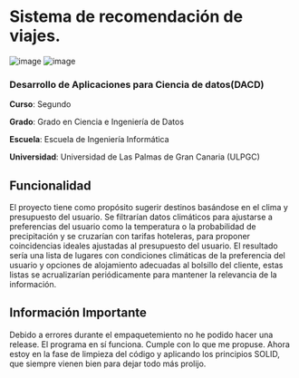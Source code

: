 # Sistema de recomendación de viajes.

![image](https://camo.githubusercontent.com/2ee4f73dd3e8197e0e82bab20e17d1d21840f6a70b3cd07e9c578bec77953fdd/68747470733a2f2f696d672e736869656c64732e696f2f62616467652f5354415455532d494e434f4d504c4554452d6f72616e6765)
![image](https://camo.githubusercontent.com/464bb037a2b767455f921292a17ed362097b127e592e87a653cdb1b8dc6f2b36/68747470733a2f2f696d672e736869656c64732e696f2f62616467652f52656c65617365642d4a616e75617279253230323032342d79656c6c6f77)

### Desarrollo de Aplicaciones para Ciencia de datos(DACD)

**Curso**: Segundo

**Grado**: Grado en Ciencia e Ingeniería de Datos

**Escuela**: Escuela de Ingeniería Informática

**Universidad**: Universidad de Las Palmas de Gran Canaria (ULPGC)

## Funcionalidad

El proyecto tiene como propósito sugerir destinos basándose en el clima y presupuesto del usuario. Se filtrarían datos
climáticos para ajustarse a preferencias del usuario como la temperatura o la probabilidad de precipitación y se
cruzarían con tarifas hoteleras, para proponer coincidencias ideales ajustadas al presupuesto del usuario. El resultado
sería una lista de lugares con condiciones climáticas de la preferencia del usuario y opciones de alojamiento adecuadas
al bolsillo del cliente, estas listas se acrualizarían periódicamente para mantener la relevancia de la información.

## Información Importante
Debido a errores durante el empaquetemiento no he podido hacer una release.
El programa en sí funciona. Cumple con lo que me propuse. Ahora estoy en la fase de limpieza del código y aplicando los principios SOLID, que siempre vienen bien para dejar todo más prolijo.


